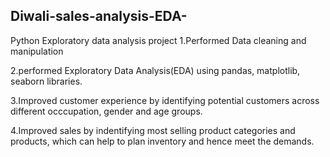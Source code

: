 ## Diwali-sales-analysis-EDA-
Python Exploratory data analysis project
1.Performed Data cleaning and manipulation

2.performed Exploratory Data Analysis(EDA) using pandas, matplotlib, seaborn libraries.

3.Improved customer experience by identifying potential customers across different occcupation, gender and age groups.

4.Improved sales by indentifying most selling product categories and products, which can help to plan inventory and hence meet the demands.
